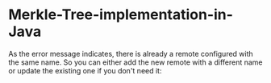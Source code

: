 # Merkle-Tree-implementation-in-Java
As the error message indicates, there is already a remote configured with the same name. So you can either add the new remote with a different name or update the existing one if you don't need it:
